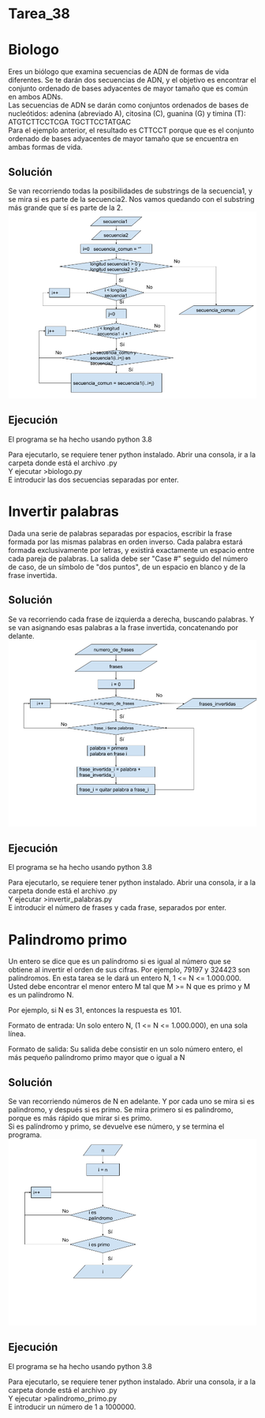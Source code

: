
# Tarea_38 

# Biologo

Eres un biólogo que examina secuencias de ADN de formas de vida diferentes. Se te darán dos secuencias de ADN, y el objetivo es encontrar el conjunto ordenado de bases adyacentes de mayor tamaño que es común en ambos ADNs.  
Las secuencias de ADN se darán como conjuntos ordenados de bases de nucleótidos: adenina (abreviado A), citosina (C), guanina (G) y timina (T):  
ATGTCTTCCTCGA TGCTTCCTATGAC  
Para el ejemplo anterior, el resultado es CTTCCT porque que es el conjunto ordenado de bases adyacentes de mayor tamaño que se encuentra en ambas formas de vida.  

## Solución

Se van recorriendo todas la posibilidades de substrings de la secuencia1, y se mira si es parte de la secuencia2. Nos vamos quedando con el substring más grande que sí es parte de la 2.
![Diagrama de Flujo](biologo.png)  


## Ejecución

El programa se ha hecho usando python 3.8  
  
Para ejecutarlo, se requiere tener python instalado. Abrir una consola, ir a la carpeta donde está el archivo .py  
Y ejecutar >biologo.py  
E introducir las dos secuencias separadas por enter.  



# Invertir palabras

Dada una serie de palabras separadas por espacios, escribir la frase formada por las mismas palabras en orden inverso. Cada palabra estará formada exclusivamente por letras, y existirá exactamente un espacio entre cada pareja de palabras. La salida debe ser "Case #" seguido del número de caso, de un símbolo de "dos puntos", de un espacio en blanco y de la frase invertida.

## Solución

Se va recorriendo cada frase de izquierda a derecha, buscando palabras. Y se van asignando esas palabras a la frase invertida, concatenando por delante.  
![Diagrama de Flujo](invertir_palabras.png)  


## Ejecución

El programa se ha hecho usando python 3.8  
  
Para ejecutarlo, se requiere tener python instalado. Abrir una consola, ir a la carpeta donde está el archivo .py  
Y ejecutar >invertir_palabras.py  
E introducir el número de frases y cada frase, separados por enter.  



# Palindromo primo

Un entero se dice que es un palíndromo si es igual al número que se obtiene al invertir el orden de sus cifras. Por ejemplo, 79197 y 324423 son palíndromos. En esta tarea se le dará un entero N, 1 <= N <= 1.000.000. Usted debe encontrar el menor entero M tal que M >= N que es primo y M es un palíndromo N.

Por ejemplo, si N es 31, entonces la respuesta es 101.

Formato de entrada:
Un solo entero N, (1 <= N <= 1.000.000), en una sola línea.

Formato de salida:
Su salida debe consistir en un solo número entero, el más pequeño palíndromo primo mayor que o igual a N

## Solución

Se van recorriendo números de N en adelante. Y por cada uno se mira si es palindromo, y después si es primo. Se mira primero si es palindromo, porque es más rápido que mirar si es primo.  
Si es palíndromo y primo, se devuelve ese número, y se termina el programa.  
![Diagrama de Flujo](palindromo_primo.png)  


## Ejecución

El programa se ha hecho usando python 3.8  
  
Para ejecutarlo, se requiere tener python instalado. Abrir una consola, ir a la carpeta donde está el archivo .py  
Y ejecutar >palindromo_primo.py  
E introducir un número de 1 a 1000000.  
